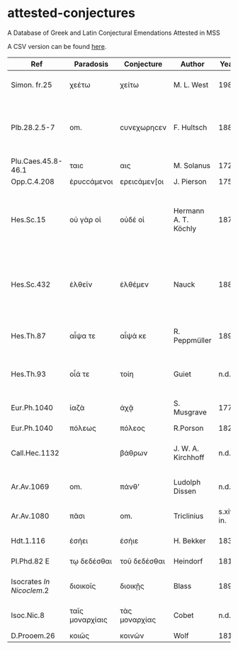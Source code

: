 # attested-conjectures
A Database of Greek and Latin Conjectural Emendations Attested in MSS

A CSV version can be found [here](./attested-conjectures.csv).

Ref|Paradosis|Conjecture|Author|Year|Attested Place|Rem.
---|---|---|---|---|---|---
Simon. fr.25|χεέτω|χείτω|M. L. West|1989|P.Oxy.LXXXI.5261|Accented χέιτω on papyrus.
Plb.28.2.5-7|om.|cυνεχωρηcεν|F. Hultsch|1889|P.Oxy.LXXXI.5267|Papyrus reads c]υνεχωρηc[ε; Hultsch supplies verb (omitted in MSS).
Plu.Caes.45.8-46.1|ταιc|αις|M. Solanus|1729|P.Oxy.LXXXI.5270|
Opp.C.4.208|ἐρυccάμενοι|ερειcάμεν[οι|J. Pierson|1752|P.Oxy.LXXXI.5278|
Hes.Sc.15|οὐ γὰρ οἱ|οὐδέ οἱ|Hermann A. T. Köchly|1874|Rainer papyrus- Wessely and Rzach *Studien zur Palaeographie und Papyruskunde* I (1901)|
Hes.Sc.432|ἐλθεῖν|ἐλθέμεν|Nauck|1889|Rainer papyrus- Wessely and Rzach *Studien zur Palaeographie und Papyruskunde* I (1901)|
Hes.Th.87|αἶψα τε|αἶψά κε|R. Peppmüller|1896|Wilcken *Sitzungsb. d. Berl. Akad.* 1887 p. 807|
Hes.Th.93|οἷά τε|τοίη|Guiet|n.d.|Wilcken *Sitzungsb. d. Berl. Akad.* 1887 p. 807|
Eur.Ph.1040|ἰαζὰ|ἀχᾷ|S. Musgrave|1778|P.Oxy.II.224|Musgrave conjectured ἀχὰ
Eur.Ph.1040|πόλεως|πόλεος|R.Porson|1824|P.Oxy.II.224|
Call.Hec.1132||βάθρων|J. W. A. Kirchhoff|n.d.|Weinberger *Mitth. aus d. Sammlung d. Pap. Erzherzog Rainer* V. 74|Details from Kenyon's article.
Ar.Av.1069|om.|πάνθ'|Ludolph Dissen|n.d.|P.Louvre ed. Weil = Austin 42|Weil *Revue de Philologie* xiii. 179 (1882)
Ar.Av.1080|πᾶσι|om.|Triclinius|s.xiv in.|P.Louvre ed. Weil = Austin 42|Weil *Revue de Philologie* xiii. 179 (1882)
Hdt.1.116|ἐσήει|ἐσήιε|H. Bekker|1833|P.Münch.II.40 = Pap.graec.mon.89|
Pl.Phd.82 E|τῳ δεδέσθαι|τοῦ δεδέσθαι|Heindorf|1810|P.Lond.Lit.145 = Pap.488|
Isocrates *In Nicoclem*.2|διοικοῖς|διοικῇς|Blass|1891|Schoene in *Mélanges Graux* p.481 ff.|
Isoc.Nic.8|ταῖς μοναρχίαις|τὰς μοναρχίας|Cobet|n.d.|Schoene in *Mélanges Graux* p.481 ff.|Editor's details from Kenyon's article.
D.Prooem.26|κοιῶς|κοινῶν|Wolf|1812|P.Oxy.I.26|
